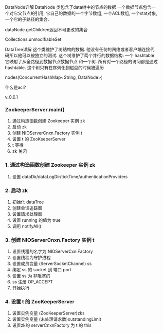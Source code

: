 DataNode详解
DataNode 类包含了data树中的节点的数据
一个数据节点包含一个对它父节点的引用,
它自己的数据的一个字节数组,
一个ACL数组,
一个stat对象,
一个它的子路径的集合.

dataNode.getChildren返回不可更改的集合

Collections.unmodifiableSet

DataTree详解
这个类维护了树结构的数据.
他没有任何的网络或者客户端连接代码所以他可以被独立的测试.
这个树维护了两个并行的数据结构:
一个 hashtable 它映射了从全路径到数据节点数据节点
和一个树.
所有对一个路径的访问都是通过hashtable.
这个树只有在序列化到磁盘的时候被遍历

nodes(ConcurrentHashMap<String, DataNode>)

什么是acl?

v_0.0.1
### ZookeeperServer.main()
1. 通过构造函数创建 Zookeeper 实例 zk
2. 启动 zk
3. 创建 NIOServerCnxn.Factory 实例 t 
4. 设置 t 的 ZooKeeperServer
5. t 等待 
6. zk 关闭

### 1. 通过构造函数创建 Zookeeper 实例 zk
1. 设置 dataDir/dataLogDir/tickTime/authenticationProviders

### 2. 启动 zk
1. 初始化 dataTree
2. 创建会话追踪器
3. 设置请求处理器
4. 设置 running 的值为 true
5. 调用 notifyAll()

### 3. 创建 NIOServerCnxn.Factory 实例 t 
1. 设置线程的名字为 NIOServerCxn.Factory
2. 设置线程为守护进程
3. 设置成员变量 (ServerSocketChannel) ss
4. 绑定 ss 的 socket 到 端口 port
5. 设置 ss 为 非阻塞的
6. ss 注册 OP_ACCEPT
7. 开始执行

### 4. 设置 t 的 ZooKeeperServer
1. 设置实例变量 (ZooKeeperServer)zks
2. 设置实例变量 (未处理请求数)outstandingLimit
3. 设置zk的 serverCnxnFactory 为 t 的 this